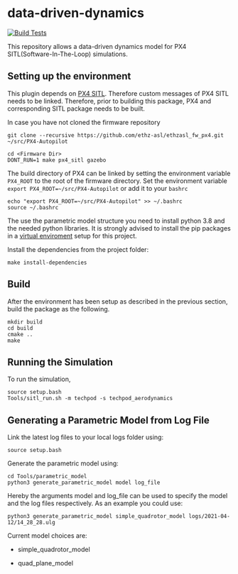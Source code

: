 # data-driven-dynamics

[![Build Tests](https://github.com/Jaeyoung-Lim/data-driven-dynamics/actions/workflows/build_test.yml/badge.svg)](https://github.com/Jaeyoung-Lim/data-driven-dynamics/actions/workflows/build_test.yml)

This repository allows a data-driven dynamics model for PX4 SITL(Software-In-The-Loop) simulations.

## Setting up the environment

This plugin depends on [PX4 SITL](https://github.com/PX4/PX4-SITL_gazebo). Therefore custom messages of PX4 SITL needs to be linked. Therefore, prior to building this package, PX4 and corresponding SITL package needs to be built.

In case you have not cloned the firmware repository

```
git clone --recursive https://github.com/ethz-asl/ethzasl_fw_px4.git ~/src/PX4-Autopilot
```

```
cd <Firmware Dir>
DONT_RUN=1 make px4_sitl gazebo
```

The build directory of PX4 can be linked by setting the environment variable `PX4_ROOT` to the root of the firmware directory. Set the environment variable `export PX4_ROOT=~/src/PX4-Autopilot` or add it to your `bashrc`

```
echo "export PX4_ROOT=~/src/PX4-Autopilot" >> ~/.bashrc
source ~/.bashrc
```

The use the parametric model structure you need to install python 3.8 and the needed python libraries. It is strongly advised to install the pip packages in a [virtual enviroment](https://docs.python.org/3/tutorial/venv.html) setup for this project.

Install the dependencies from the project folder:

```
make install-dependencies
```

## Build

After the environment has been setup as described in the previous section, build the package as the following.

```
mkdir build
cd build
cmake ..
make
```

## Running the Simulation

To run the simulation,

```
source setup.bash
Tools/sitl_run.sh -m techpod -s techpod_aerodynamics
```

## Generating a Parametric Model from Log File

Link the latest log files to your local logs folder using:

```
source setup.bash
```

Generate the parametric model using:

```
cd Tools/parametric_model
python3 generate_parametric_model model log_file
```

Hereby the arguments model and log_file can be used to specify the model and the log files respectively. As an example you could use:

```
python3 generate_parametric_model simple_quadrotor_model logs/2021-04-12/14_28_28.ulg
```

Current model choices are:

- simple_quadrotor_model

- quad_plane_model
